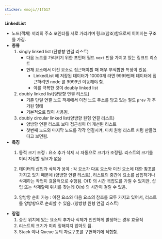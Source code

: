 ```yaml
---
sticker: emoji//1f517
---
```

**LinkedList**
* 노드(객체) 끼리의 주소 포인터를 서로 가리키며 링크(참조)함으로써 이어지는 구조를 가짐.
* **종류**
	1. singly linked list (단방향 연결 리스트)
		* 다음 노드를 가리키기 위한 포인터 필드 `next` 만을 가지고 있는 링크드 리스트
		* 현재 요소에서 이전 요소로 접근해야할 때 매우 부적합한 특징이 있음.
			* LinkedList 에 저장된 데이터가 10000개 라면 9999번째 데이터에 접근하려면 node 를 9999번 이동해야 함.
			* 이를 극복한 것이 doubly linked list
	2. doubly linked list(양방향 연결 리스트)
		* 기존 단일 연결 노드 객체에서 이전 노드 주소를 담고 있는 필드 `prev` 가 추가된 형태
		* 기본적으로 많이 사용됨.
	3. doubly circular linked list(양방향 원형 연결 리스트)
		* 양방향 연결 리스트 보다 접근성이 더 개선된 리스트
		* 첫번째 노드와 마지막 노드를 각각 연결시켜, 마치 원형 리스트 처럼 만들었다고 보면됨.
* **특징**
	1. 동적 크기 조정 : 요소 추가 삭제 시 자동으로 크기가 조정됨. 리스트의 크기를 미리 지정할 필요가 없음
	   
	2. 데이터의 삽입과 삭제가 용이 : 각 요소가 다음 요소와 이전 요소에 대한 참조를 가지고 있기 때문에 (양방향 연결 리스트), 리스트의 중간에 요소를 삽입하거나 삭제하는 작업이 효율적으로 수행됨. O(1) 의 시간 복잡도를 가질 수 있지만, 삽입 또는 삭제할때 위치를 찾는데 O(n) 의 시간이 걸릴 수 있음.
	   
	3. 양방향 순회 가능 : 이전 요소와 다음 요소의 참조를 모두 가지고 있어서, 리스트를 양방향으로 순회할 수 있음. (양방향 원형 연결 리스트)
* **장점**
	1. 중간 위치에 있는 요소의 추가나 삭제가 빈번하게 발생하는 경우 효율적
	2. 리스트의 크기가 미리 정해지지 않아도 됨.
	3. Stack 이나 Queue 등의 자료구조를 구현하기에 적합함.
